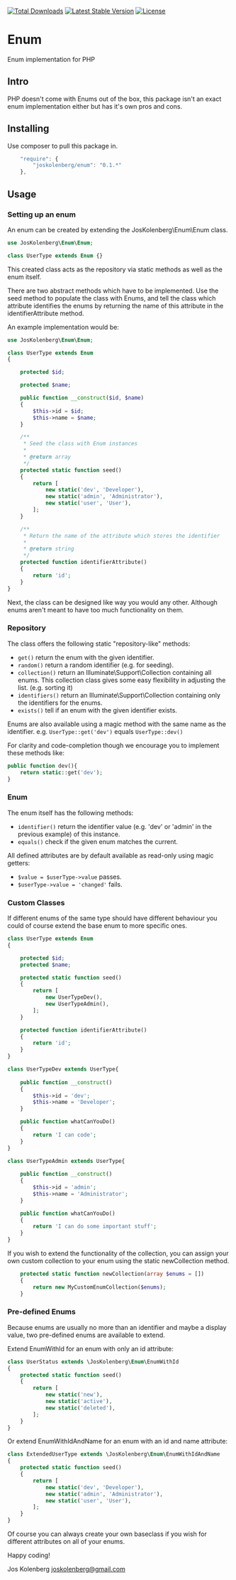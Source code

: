 [![Total Downloads](https://poser.pugx.org/joskolenberg/enum/downloads)](https://packagist.org/packages/joskolenberg/enum)
[![Latest Stable Version](https://poser.pugx.org/joskolenberg/enum/v/stable)](https://packagist.org/packages/joskolenberg/enum)
[![License](https://poser.pugx.org/joskolenberg/enum/license)](https://packagist.org/packages/joskolenberg/enum)

# Enum
Enum implementation for PHP

## Intro
PHP doesn't come with Enums out of the box, this package isn't an exact enum implementation either but has it's own pros and cons.


## Installing

Use composer to pull this package in.

```js
    "require": {
        "joskolenberg/enum": "0.1.*"
    },
```

## Usage

### Setting up an enum

An enum can be created by extending the JosKolenberg\Enum\Enum class.

```php
use JosKolenberg\Enum\Enum;

class UserType extends Enum {}
```
This created class acts as the repository via static methods as well as the enum itself.

There are two abstract methods which have to be implemented.
Use the seed method to populate the class with Enums, and tell the class which attribute identifies the enums by returning the name of this attribute in the identifierAttribute method.

An example implementation would be:

```php
use JosKolenberg\Enum\Enum;

class UserType extends Enum
{

    protected $id;

    protected $name;

    public function __construct($id, $name)
    {
        $this->id = $id;
        $this->name = $name;
    }

    /**
     * Seed the class with Enum instances
     *
     * @return array
     */
    protected static function seed()
    {
        return [
            new static('dev', 'Developer'),
            new static('admin', 'Administrator'),
            new static('user', 'User'),
        ];
    }

    /**
     * Return the name of the attribute which stores the identifier
     *
     * @return string
     */
    protected function identifierAttribute()
    {
        return 'id';
    }
}
```

Next, the class can be designed like way you would any other. Although enums aren't meant to have too much functionality on them.

### Repository
The class offers the following static "repository-like" methods:
- `get()` return the enum with the given identifier.
- `random()` return a random identifier (e.g. for seeding).
- `collection()` return an Illuminate\Support\Collection containing all enums. This collection class gives some easy flexibility in adjusting the list. (e.g. sorting it)
- `identifiers()` return an Illuminate\Support\Collection containing only the identifiers for the enums.
- `exists()` tell if an enum with the given identifier exists.

Enums are also available using a magic method with the same name as the identifier. e.g. `UserType::get('dev')` equals `UserType::dev()`

For clarity and code-completion though we encourage you to implement these methods like:
```php
public function dev(){
    return static::get('dev');
}
```

### Enum
The enum itself has the following methods:
- `identifier()` return the identifier value (e.g. 'dev' or 'admin' in the previous example) of this instance.
- `equals()` check if the given enum matches the current.

All defined attributes are by default available as read-only using magic getters:
- `$value = $userType->value` passes.
- `$userType->value = 'changed'` fails.

### Custom Classes
If different enums of the same type should have different behaviour you could of course extend the base enum to more specific ones.
```php
class UserType extends Enum
{

    protected $id;
    protected $name;

    protected static function seed()
    {
        return [
            new UserTypeDev(),
            new UserTypeAdmin(),
        ];
    }

    protected function identifierAttribute()
    {
        return 'id';
    }
}

class UserTypeDev extends UserType{
    
    public function __construct()
    {
        $this->id = 'dev';
        $this->name = 'Developer';
    }

    public function whatCanYouDo()
    {
        return 'I can code';
    }
}

class UserTypeAdmin extends UserType{
    
    public function __construct()
    {
        $this->id = 'admin';
        $this->name = 'Administrator';
    }

    public function whatCanYouDo()
    {
        return 'I can do some important stuff';
    }
}
```

If you wish to extend the functionality of the collection, you can assign your own custom collection to your enum using the static newCollection method.
```php
    protected static function newCollection(array $enums = [])
    {
        return new MyCustomEnumCollection($enums);
    }
```

### Pre-defined Enums

Because enums are usually no more than an identifier and maybe a display value, two pre-defined enums are available to extend.

Extend EnumWithId for an enum with only an id attribute:
```php
class UserStatus extends \JosKolenberg\Enum\EnumWithId
{
    protected static function seed()
    {
        return [
            new static('new'),
            new static('active'),
            new static('deleted'),
        ];
    }
}
```
Or extend EnumWithIdAndName for an enum with an id and name attribute:
```php
class ExtendedUserType extends \JosKolenberg\Enum\EnumWithIdAndName
{
    protected static function seed()
    {
        return [
            new static('dev', 'Developer'),
            new static('admin', 'Administrator'),
            new static('user', 'User'),
        ];
    }
}
```
Of course you can always create your own baseclass if you wish for different attributes on all of your enums.

Happy coding!

Jos Kolenberg <joskolenberg@gmail.com>
